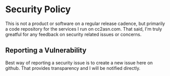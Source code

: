 # Security Policy

This is not a product or software on a regular release cadence, but primarily
a code repository for the services I run on cc2asn.com. That said, I'm truly
greatful for any feedback on security related issues or concerns. 

## Reporting a Vulnerability

Best way of reporting a security issue is to create a new issue here on github.
That provides transparency and I will be notified directly.
